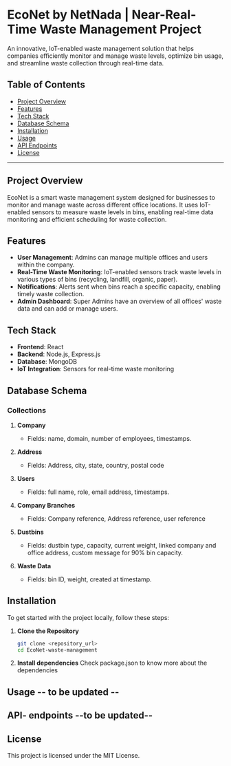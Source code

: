 # EcoNet by NetNada | Near-Real-Time Waste Management Project

An innovative, IoT-enabled waste management solution that helps companies efficiently monitor and manage waste levels, optimize bin usage, and streamline waste collection through real-time data.

## Table of Contents
- [Project Overview](#project-overview)
- [Features](#features)
- [Tech Stack](#tech-stack)
- [Database Schema](#database-schema)
- [Installation](#installation)
- [Usage](#usage)
- [API Endpoints](#api-endpoints)
- [License](#license)

---

## Project Overview
EcoNet is a smart waste management system designed for businesses to monitor and manage waste across different office locations. It uses IoT-enabled sensors to measure waste levels in bins, enabling real-time data monitoring and efficient scheduling for waste collection.

## Features
- **User Management**: Admins can manage multiple offices and users within the company.
- **Real-Time Waste Monitoring**: IoT-enabled sensors track waste levels in various types of bins (recycling, landfill, organic, paper).
- **Notifications**: Alerts sent when bins reach a specific capacity, enabling timely waste collection.
- **Admin Dashboard**: Super Admins have an overview of all offices' waste data and can add or manage users.

## Tech Stack
- **Frontend**: React
- **Backend**: Node.js, Express.js
- **Database**: MongoDB
- **IoT Integration**: Sensors for real-time waste monitoring

## Database Schema
### **Collections**
1. **Company**
   - Fields: name, domain, number of employees, timestamps.

2. **Address**
   - Fields: Address, city, state, country, postal code

3. **Users**
   - Fields: full name, role, email address, timestamps.

4. **Company Branches**
    - Fields: Company reference, Address reference, user reference

5. **Dustbins**
   - Fields: dustbin type, capacity, current weight, linked company and office address, custom message for 90% bin capacity.

6. **Waste Data**
   - Fields: bin ID, weight, created at timestamp.

## Installation
To get started with the project locally, follow these steps:

1. **Clone the Repository**  
   ```bash
   git clone <repository_url>
   cd EcoNet-waste-management

2. **Install dependencies**
    Check package.json to know more about the dependencies

## Usage -- to be updated --

## API- endpoints --to be updated--

## License 
This project is licensed under the MIT License.